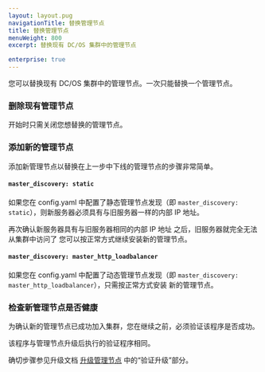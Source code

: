 ```yaml
---
layout: layout.pug
navigationTitle: 替换管理节点
title: 替换管理节点
menuWeight: 800
excerpt: 替换现有 DC/OS 集群中的管理节点

enterprise: true
---
```



您可以替换现有 DC/OS 集群中的管理节点。一次只能替换一个管理节点。

### 删除现有管理节点

开始时只需关闭您想替换的管理节点。

### 添加新的管理节点

添加新管理节点以替换在上一步中下线的管理节点的步骤非常简单。

#### `master_discovery: static`

如果您在 config.yaml 中配置了静态管理节点发现（即
`master_discovery: static`），则新服务器必须具有与旧服务器一样的内部 IP
地址。

再次确认新服务器具有与旧服务器相同的内部 IP 地址
之后，旧服务器就完全无法从集群中访问了
您可以按正常方式继续安装新的管理节点。

#### `master_discovery: master_http_loadbalancer`

如果您在 config.yaml 中配置了动态管理节点发现（即
`master_discovery: master_http_loadbalancer`），只需按正常方式安装
新的管理节点。

### 检查新管理节点是否健康

为确认新的管理节点已成功加入集群，您在继续之前，必须验证该程序是否成功。

该程序与管理节点升级后执行的验证程序相同。

确切步骤参见升级文档 [升级管理节点](/1.11/installing/production/upgrading/#dcos-masters) 中的“验证升级”部分。
